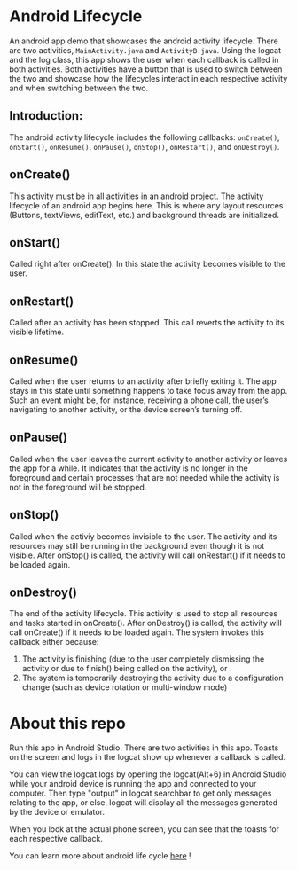 Android Lifecycle 
=================

An android app demo that showcases the android activity lifecycle. There are two activities, `MainActivity.java` and `ActivityB.java`. Using the logcat and the log class, this app shows the user when each callback is called in both activities. Both activities have a button that is used to switch between the two and showcase how the lifecycles interact in each respective activity and when switching between the two.

Introduction:
---
The android activity lifecycle includes the following callbacks: `onCreate()`, `onStart()`, `onResume()`, `onPause()`, `onStop()`, `onRestart()`, and `onDestroy()`.

onCreate()
----
This activity must be in all activities in an android project. The activity lifecycle of an android app begins here. This is where any layout resources (Buttons, textViews, editText, etc.) and background threads are initialized. 

onStart()
----
Called right after onCreate(). In this state the activity becomes visible to the user.

onRestart()
----
Called after an activity has been stopped. This call reverts the activity to its visible lifetime.

onResume()
----
Called when the user returns to an activity after briefly exiting it. The app stays in this state until something happens to take focus away from the app. Such an event might be, for instance, receiving a phone call, the user’s navigating to another activity, or the device screen’s turning off.

onPause()
----
Called when the user leaves the current activity to another activity or leaves the app for a while. It indicates that the activity is no longer in the foreground and certain processes that are not needed while the activity is not in the foreground will be stopped.   

onStop()
----
Called when the activiy becomes invisible to the user. The activity and its resources may still be running in the background even though it is not visible. After onStop() is called, the activity will call onRestart() if it needs to be loaded again.

onDestroy()
----
The end of the activity lifecycle. This activity is used to stop all resources and tasks started in onCreate(). After onDestroy() is called, the activity will call onCreate() if it needs to be loaded again.
The system invokes this callback either because:
1. The activity is finishing (due to the user completely dismissing the activity or due to finish() being called on the activity), or
2. The system is temporarily destroying the activity due to a configuration change (such as device rotation or multi-window mode)

About this repo
===

Run this app in Android Studio. There are two activities in this app. Toasts on the screen and logs in the logcat show up whenever a callback is called.   
  
You can view the logcat logs by opening the logcat(Alt+6) in Android Studio while your android device is running the app and connected to your computer. Then type "output" in logcat searchbar to get only messages relating to the app, or else, logcat will display all the messages generated by the device or emulator.

When you look at the actual phone screen, you can see that the toasts for each respective callback.

You can learn more about android life cycle [here](https://developer.android.com/guide/components/activities/activity-lifecycle#java) !


